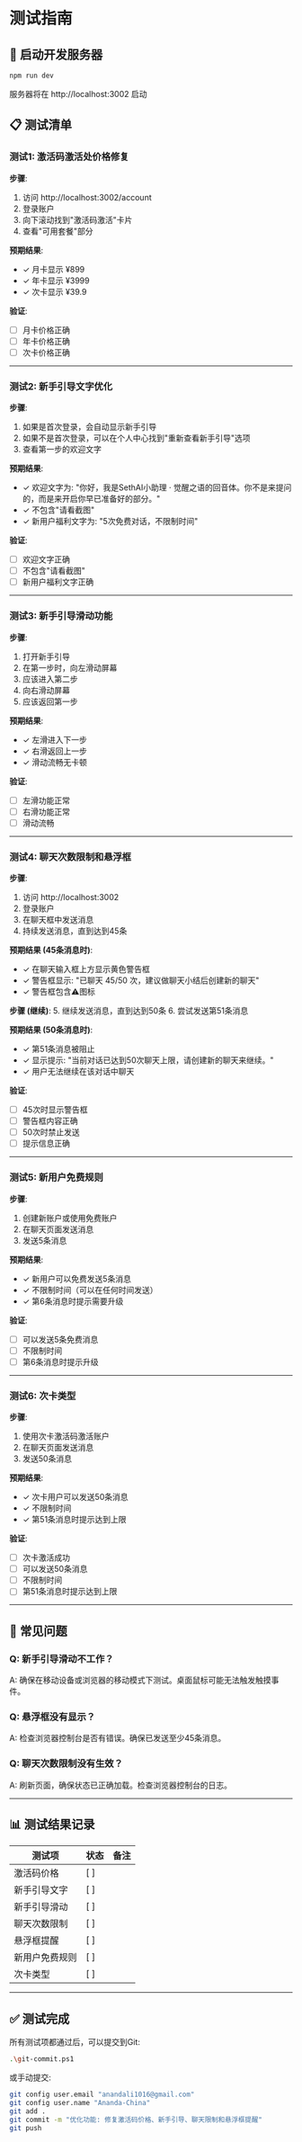 # 测试指南

## 🚀 启动开发服务器

```bash
npm run dev
```

服务器将在 http://localhost:3002 启动

## 📋 测试清单

### 测试1: 激活码激活处价格修复

**步骤**:
1. 访问 http://localhost:3002/account
2. 登录账户
3. 向下滚动找到"激活码激活"卡片
4. 查看"可用套餐"部分

**预期结果**:
- ✓ 月卡显示 ¥899
- ✓ 年卡显示 ¥3999
- ✓ 次卡显示 ¥39.9

**验证**: 
- [ ] 月卡价格正确
- [ ] 年卡价格正确
- [ ] 次卡价格正确

---

### 测试2: 新手引导文字优化

**步骤**:
1. 如果是首次登录，会自动显示新手引导
2. 如果不是首次登录，可以在个人中心找到"重新查看新手引导"选项
3. 查看第一步的欢迎文字

**预期结果**:
- ✓ 欢迎文字为: "你好，我是SethAI小助理 · 觉醒之语的回音体。你不是来提问的，而是来开启你早已准备好的部分。"
- ✓ 不包含"请看截图"
- ✓ 新用户福利文字为: "5次免费对话，不限制时间"

**验证**:
- [ ] 欢迎文字正确
- [ ] 不包含"请看截图"
- [ ] 新用户福利文字正确

---

### 测试3: 新手引导滑动功能

**步骤**:
1. 打开新手引导
2. 在第一步时，向左滑动屏幕
3. 应该进入第二步
4. 向右滑动屏幕
5. 应该返回第一步

**预期结果**:
- ✓ 左滑进入下一步
- ✓ 右滑返回上一步
- ✓ 滑动流畅无卡顿

**验证**:
- [ ] 左滑功能正常
- [ ] 右滑功能正常
- [ ] 滑动流畅

---

### 测试4: 聊天次数限制和悬浮框

**步骤**:
1. 访问 http://localhost:3002
2. 登录账户
3. 在聊天框中发送消息
4. 持续发送消息，直到达到45条

**预期结果 (45条消息时)**:
- ✓ 在聊天输入框上方显示黄色警告框
- ✓ 警告框显示: "已聊天 45/50 次，建议做聊天小结后创建新的聊天"
- ✓ 警告框包含⚠️图标

**步骤 (继续)**:
5. 继续发送消息，直到达到50条
6. 尝试发送第51条消息

**预期结果 (50条消息时)**:
- ✓ 第51条消息被阻止
- ✓ 显示提示: "当前对话已达到50次聊天上限，请创建新的聊天来继续。"
- ✓ 用户无法继续在该对话中聊天

**验证**:
- [ ] 45次时显示警告框
- [ ] 警告框内容正确
- [ ] 50次时禁止发送
- [ ] 提示信息正确

---

### 测试5: 新用户免费规则

**步骤**:
1. 创建新账户或使用免费账户
2. 在聊天页面发送消息
3. 发送5条消息

**预期结果**:
- ✓ 新用户可以免费发送5条消息
- ✓ 不限制时间（可以在任何时间发送）
- ✓ 第6条消息时提示需要升级

**验证**:
- [ ] 可以发送5条免费消息
- [ ] 不限制时间
- [ ] 第6条消息时提示升级

---

### 测试6: 次卡类型

**步骤**:
1. 使用次卡激活码激活账户
2. 在聊天页面发送消息
3. 发送50条消息

**预期结果**:
- ✓ 次卡用户可以发送50条消息
- ✓ 不限制时间
- ✓ 第51条消息时提示达到上限

**验证**:
- [ ] 次卡激活成功
- [ ] 可以发送50条消息
- [ ] 不限制时间
- [ ] 第51条消息时提示达到上限

---

## 🐛 常见问题

### Q: 新手引导滑动不工作？
A: 确保在移动设备或浏览器的移动模式下测试。桌面鼠标可能无法触发触摸事件。

### Q: 悬浮框没有显示？
A: 检查浏览器控制台是否有错误。确保已发送至少45条消息。

### Q: 聊天次数限制没有生效？
A: 刷新页面，确保状态已正确加载。检查浏览器控制台的日志。

---

## 📊 测试结果记录

| 测试项 | 状态 | 备注 |
|--------|------|------|
| 激活码价格 | [ ] | |
| 新手引导文字 | [ ] | |
| 新手引导滑动 | [ ] | |
| 聊天次数限制 | [ ] | |
| 悬浮框提醒 | [ ] | |
| 新用户免费规则 | [ ] | |
| 次卡类型 | [ ] | |

---

## ✅ 测试完成

所有测试项都通过后，可以提交到Git:

```bash
.\git-commit.ps1
```

或手动提交:

```bash
git config user.email "anandali1016@gmail.com"
git config user.name "Ananda-China"
git add .
git commit -m "优化功能: 修复激活码价格、新手引导、聊天限制和悬浮框提醒"
git push
```

